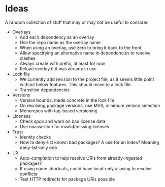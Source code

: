 # Ideas

A random collection of stuff that may or may not be useful to consider.

- Overlays
  - Add each dependency as an overlay
  - Use the repo name as the overlay name
  - When using an overlay, use zero to bring it back to the front
  - Allow specifying an alternative name in dependencies to resolve clashes
  - Always create with prefix, at least for now
  - Reload overlay if it was already in use
- Lock file
  - We currently add revision to the project file, as it seems little point without below features. This should move to a lock file.
  - Transitive dependencies
- Versions
  - Version bounds, made concrete in the lock file
  - On resolving package versions, use MVS, minimum version selection
  - Monorepos with tag-based versioning
- Licenses
  - Check spdx and warn on bad license data
  - Use noassertion for invalid/missing licenses
- Trust
  - Identity checks
  - How to deny-list known bad packages? A use for an index? Meaning deny-list-only one
- UX
  - Auto-completion to help resolve URIs from already-ingested packages?
  - If using name shortcuts, could have local-only aliasing to resolve conflicts
  - Test HTTP redirects for package URIs possible
